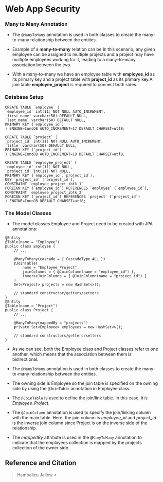 # Web App Security

### Many to Many Annotation

- The ```@ManyToMany``` annotation is used in both classes to create the many-to-many relationship between the entities.  

- Example of a **many-to-many** relation can be In this scenario, any given employee can be assigned to multiple projects and a project may have multiple employees working for it, leading to a many-to-many association between the two.

- With a many-to-many we have an employee table with **employee_id** as its primary key and a project table with **project_id** as its primary key.A join table **employee_project** is required to connect both sides.

### Database Setup

```
CREATE TABLE `employee` (
`employee_id` int(11) NOT NULL AUTO_INCREMENT,
`first_name` varchar(50) DEFAULT NULL,
`last_name` varchar(50) DEFAULT NULL,
PRIMARY KEY (`employee_id`)
) ENGINE=InnoDB AUTO_INCREMENT=17 DEFAULT CHARSET=utf8;

CREATE TABLE `project` (
`project_id` int(11) NOT NULL AUTO_INCREMENT,
`title` varchar(50) DEFAULT NULL,
PRIMARY KEY (`project_id`)
) ENGINE=InnoDB AUTO_INCREMENT=18 DEFAULT CHARSET=utf8;

CREATE TABLE `employee_project` (
`employee_id` int(11) NOT NULL,
`project_id` int(11) NOT NULL,
PRIMARY KEY (`employee_id`,`project_id`),
KEY `project_id` (`project_id`),
CONSTRAINT `employee_project_ibfk_1`
FOREIGN KEY (`employee_id`) REFERENCES `employee` (`employee_id`),
CONSTRAINT `employee_project_ibfk_2`
FOREIGN KEY (`project_id`) REFERENCES `project` (`project_id`)
) ENGINE=InnoDB DEFAULT CHARSET=utf8;
```

### The Model Classes

- The model classes Employee and Project need to be created with JPA annotations:

```
@Entity
@Table(name = "Employee")
public class Employee { 
    // ...
 
    @ManyToMany(cascade = { CascadeType.ALL })
    @JoinTable(
        name = "Employee_Project", 
        joinColumns = { @JoinColumn(name = "employee_id") }, 
        inverseJoinColumns = { @JoinColumn(name = "project_id") }
    )
    Set<Project> projects = new HashSet<>();
   
    // standard constructor/getters/setters
}
@Entity
@Table(name = "Project")
public class Project {    
    // ...  
 
    @ManyToMany(mappedBy = "projects")
    private Set<Employee> employees = new HashSet<>();
    
    // standard constructors/getters/setters   
}
```

- As we can see, both the Employee class and Project classes refer to one another, which means that the association between them is bidirectional.

- The ```@ManyToMany``` annotation is used in both classes to create the many-to-many relationship between the entities.

- The owning side is Employee so the join table is specified on the owning side by using the ```@JoinTable``` annotation in Employee class.

- The ```@JoinTable``` is used to define the join/link table. In this case, it is *Employee_Project*.

- The ```@JoinColumn``` annotation is used to specify the join/linking column with the main table. Here, the join column is *employee_id* and *project_id* is the inverse join column since Project is on the inverse side of the relationship.

- The *mappedBy* attribute is used in the ```@ManyToMany``` annotation to indicate that the employees collection is mapped by the projects collection of the owner side.  



## Reference and Citation

> Hambalieu Jallow <